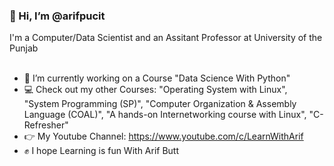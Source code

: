 <h3> 👋 Hi, I’m @arifpucit </h3>
I'm a Computer/Data Scientist and an Assitant Professor at University of the Punjab

<br>
<br>

  - 👀 I’m currently working on a Course "Data Science With Python"
  - 💻 Check out my other Courses: "Operating System with Linux", "System Programming (SP)", "Computer Organization & Assembly Language (COAL)", "A hands-on Internetworking course with Linux", "C-Refresher"
  - 👉 My Youtube Channel: https://www.youtube.com/c/LearnWithArif
  - ✊️ I hope Learning is fun With Arif Butt


<!---
arifpucit/arifpucit is a ✨ special ✨ repository because its `README.md` (this file) appears on your GitHub profile.
You can click the Preview link to take a look at your changes.
--->
